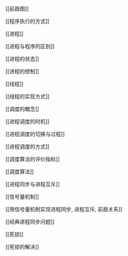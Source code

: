 
[[前趋图]]

[[程序执行的方式]]

[[进程]]

[[进程与程序的区别]]

[[进程的状态]]

[[进程的控制]]

[[线程]]

[[线程的实现方式]]

[[调度的概念]]

[[进程调度的时机]]

[[进程调度的切换与过程]]

[[进程调度的方式]] 

[[调度算法的评价指标]]

[[调度算法]]

[[进程同步与进程互斥]]

[[信号量机制]] 

[[用信号量机制实现进程同步, 进程互斥, 前趋关系]]

[[经典进程同步问题]]

[[死锁]]

[[死锁的解决]] 